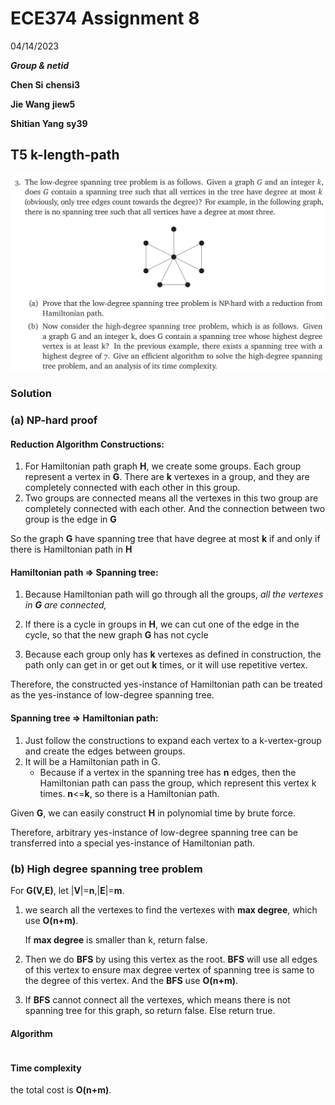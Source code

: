 # ECE374 Assignment 8

04/14/2023

***Group & netid***

**Chen Si**  	**chensi3**

**Jie Wang** 		**jiew5**

**Shitian Yang** 	**sy39**

## T5 k-length-path

![image-20230414210357605](./ECE374_Assignment_8_P3.assets/image-20230414210357605.png)

### Solution

### (a) **NP-hard proof**

#### Reduction Algorithm Constructions: 

1) For Hamiltonian path graph **H**, we create some groups. Each group represent a vertex in **G**. There are **k** vertexes in a group, and they are completely connected with each other in this group.
2) Two groups are connected means all the vertexes in this two group are completely connected with each other. And the connection between two group is the edge in **G**

So the graph **G** have spanning tree that have degree at most **k** if and only if there is Hamiltonian path in **H**

#### **Hamiltonian path**  **$\Rightarrow$  Spanning** **tree:** 

1) Because Hamiltonian path will go through all the groups, *all the vertexes in **G** are connected,* 

2) If there is a cycle in groups in **H**, we can cut one of the edge in the cycle, so that the new graph **G** has not cycle
3) Because each group only has **k** vertexes as defined in construction, the path only can get in or get out **k** times, or it will use repetitive vertex.

Therefore, the constructed yes-instance of Hamiltonian path can be treated as the yes-instance of low-degree spanning tree. 

#### Spanning tree $\Rightarrow$ Hamiltonian path:

1) Just follow the constructions to expand each vertex to a k-vertex-group and create the edges between groups. 
2) It will be a Hamiltonian path in G.
   - Because if a vertex in the spanning tree has **n** edges, then the Hamiltonian path can pass the group, which represent this vertex k times. **n**<=**k**, so there is a Hamiltonian path.

Given **G**, we can easily construct **H** in polynomial time by brute force.

Therefore, arbitrary yes-instance of low-degree spanning tree can be transferred into a special yes-instance of Hamiltonian path. 

### (b) High degree spanning tree problem

For **G(V,E)**, let |**V**|=**n**,|**E**|=**m**. 

1. we search all the vertexes to find the vertexes with **max degree**, which use **O(n+m)**. 

   If **max degree** is smaller than k, return false.

2. Then we do **BFS** by using this vertex as the root. **BFS**  will use all edges of this vertex to ensure max degree vertex of spanning tree is same to the degree of this vertex. And the **BFS** use **O(n+m)**.

3. If **BFS** cannot connect all the vertexes, which means there is not spanning tree for this graph, so return false. Else return true.

#### Algorithm

```
```





#### Time complexity

the total cost is **O(n+m)**.
